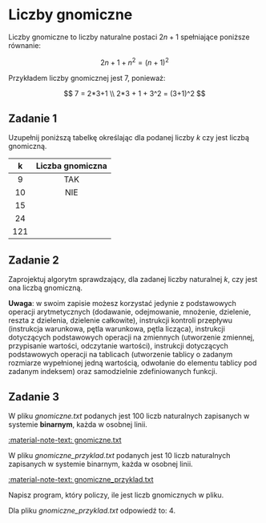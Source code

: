 # Liczby gnomiczne

Liczby gnomiczne to liczby naturalne postaci $2n+1$ spełniające poniższe równanie:

$$
2n+1+n^2=(n+1)^2
$$

Przykładem liczby gnomicznej jest $7$, ponieważ:

$$
7 = 2*3+1 \\
2*3 + 1 + 3^2 = (3+1)^2
$$

## Zadanie 1

Uzupełnij poniższą tabelkę określając dla podanej liczby $k$ czy jest liczbą gnomiczną.

| **k** | **Liczba gnomiczna** |
|:-----:|:-----------------:|
|   9   |        TAK        |
|  10  |        NIE        |
|   15  |                   |
|  24  |                   |
|  121  |                   |

## Zadanie 2

Zaprojektuj algorytm sprawdzający, dla zadanej liczby naturalnej $k$, czy jest ona liczbą gnomiczną.

**Uwaga**: w swoim zapisie możesz korzystać jedynie z podstawowych operacji arytmetycznych (dodawanie, odejmowanie, mnożenie, dzielenie, reszta z dzielenia, dzielenie całkowite), instrukcji kontroli przepływu (instrukcja warunkowa, pętla warunkowa, pętla licząca), instrukcji dotyczących podstawowych operacji na zmiennych (utworzenie zmiennej, przypisanie wartości, odczytanie wartości), instrukcji dotyczących podstawowych operacji na tablicach (utworzenie tablicy o zadanym rozmiarze wypełnionej jedną wartością, odwołanie do elementu tablicy pod zadanym indeksem) oraz samodzielnie zdefiniowanych funkcji.

## Zadanie 3

W pliku *gnomiczne.txt* podanych jest $100$ liczb naturalnych zapisanych w systemie **binarnym**, każda w osobnej linii.

[:material-note-text: gnomiczne.txt](../../../../assets/gnomic-numbers/gnomiczne.txt)

W pliku *gnomiczne_przyklad.txt* podanych jest $10$ liczb naturalnych zapisanych w systemie binarnym, każda w osobnej linii.

[:material-note-text: gnomiczne_przyklad.txt](../../../../assets/gnomic-numbers/gnomiczne_przyklad.txt)

Napisz program, który policzy, ile jest liczb gnomicznych w pliku.

Dla pliku *gnomiczne_przyklad.txt* odpowiedź to: $4$.
